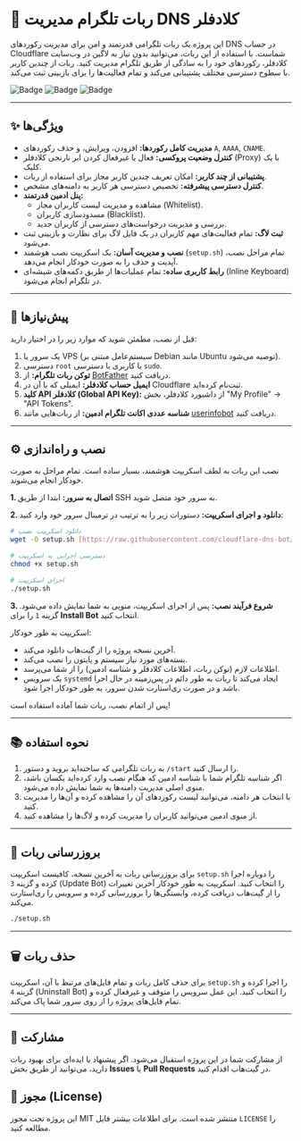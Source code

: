 # 🚀 ربات تلگرام مدیریت DNS کلادفلر

این پروژه یک ربات تلگرامی قدرتمند و امن برای مدیریت رکوردهای DNS در حساب Cloudflare شماست. با استفاده از این ربات، می‌توانید بدون نیاز به لاگین در وب‌سایت کلادفلر، رکوردهای خود را به سادگی از طریق تلگرام مدیریت کنید. ربات از چندین کاربر با سطوح دسترسی مختلف پشتیبانی می‌کند و تمام فعالیت‌ها را برای بازبینی ثبت می‌کند.

![Badge](https://img.shields.io/badge/Python-3.8+-blue.svg)
![Badge](https://img.shields.io/badge/License-MIT-green.svg)
![Badge](https://img.shields.io/badge/Status-Active-brightgreen.svg)



---

## ✨ ویژگی‌ها

* **مدیریت کامل رکوردها:** افزودن، ویرایش، و حذف رکوردهای `A`, `AAAA`, `CNAME`.
* **کنترل وضعیت پروکسی:** فعال یا غیرفعال کردن ابر نارنجی کلادفلر (Proxy) با یک کلیک.
* **پشتیبانی از چند کاربر:** امکان تعریف چندین کاربر مجاز برای استفاده از ربات.
* **کنترل دسترسی پیشرفته:** تخصیص دسترسی هر کاربر به دامنه‌های مشخص.
* **پنل ادمین قدرتمند:**
    * مشاهده و مدیریت لیست کاربران مجاز (Whitelist).
    * مسدودسازی کاربران (Blacklist).
    * بررسی و مدیریت درخواست‌های دسترسی از کاربران جدید.
* **ثبت لاگ:** تمام فعالیت‌های مهم کاربران در یک فایل لاگ برای نظارت و بازبینی ثبت می‌شود.
* **نصب و مدیریت آسان:** یک اسکریپت نصب هوشمند (`setup.sh`) تمام مراحل نصب، آپدیت و حذف را به صورت خودکار انجام می‌دهد.
* **رابط کاربری ساده:** تمام عملیات‌ها از طریق دکمه‌های شیشه‌ای (Inline Keyboard) در تلگرام انجام می‌شود.

---

## 🔧 پیش‌نیازها

قبل از نصب، مطمئن شوید که موارد زیر را در اختیار دارید:

1.  یک سرور یا VPS (سیستم‌عامل مبتنی بر Debian مانند Ubuntu توصیه می‌شود).
2.  دسترسی `root` یا کاربری با دسترسی `sudo`.
3.  **توکن ربات تلگرام:** از [BotFather](https://t.me/BotFather) دریافت کنید.
4.  **ایمیل حساب کلادفلر:** ایمیلی که با آن در Cloudflare ثبت‌نام کرده‌اید.
5.  **کلید API کلادفلر (Global API Key):** از داشبورد کلادفلر، بخش "My Profile" -> "API Tokens".
6.  **شناسه عددی اکانت تلگرام ادمین:** از ربات‌هایی مانند [userinfobot](https://t.me/userinfobot) دریافت کنید.

---

## ⚙️ نصب و راه‌اندازی

نصب این ربات به لطف اسکریپت هوشمند، بسیار ساده است. تمام مراحل به صورت خودکار انجام می‌شوند.

**1. اتصال به سرور:**
ابتدا از طریق SSH به سرور خود متصل شوید.

**2. دانلود و اجرای اسکریپت:**
دستورات زیر را به ترتیب در ترمینال سرور خود وارد کنید:

```bash
# دانلود اسکریپت نصب
wget -O setup.sh [https://raw.githubusercontent.com/cloudflare-dns-bot/cloudflare_dns_bot/main/setup.sh](https://raw.githubusercontent.com/cloudflare-dns-bot/cloudflare_dns_bot/main/setup.sh)

# دسترسی اجرایی به اسکریپت
chmod +x setup.sh

# اجرای اسکریپت
./setup.sh
```

**3. شروع فرآیند نصب:**
پس از اجرای اسکریپت، منویی به شما نمایش داده می‌شود. گزینه `1` را برای **Install Bot** انتخاب کنید.



اسکریپت به طور خودکار:
* آخرین نسخه پروژه را از گیت‌هاب دانلود می‌کند.
* بسته‌های مورد نیاز سیستم و پایتون را نصب می‌کند.
* اطلاعات لازم (توکن ربات، اطلاعات کلادفلر و شناسه ادمین) را از شما می‌پرسد.
* یک سرویس `systemd` ایجاد می‌کند تا ربات به طور دائم در پس‌زمینه در حال اجرا باشد و در صورت ری‌استارت شدن سرور، به طور خودکار اجرا شود.

پس از اتمام نصب، ربات شما آماده استفاده است!

---

## 📚 نحوه استفاده

1.  به ربات تلگرامی که ساخته‌اید بروید و دستور `/start` را ارسال کنید.
2.  اگر شناسه تلگرام شما با شناسه ادمین که هنگام نصب وارد کرده‌اید یکسان باشد، منوی اصلی مدیریت دامنه‌ها به شما نمایش داده می‌شود.
3.  با انتخاب هر دامنه، می‌توانید لیست رکوردهای آن را مشاهده کرده و آن‌ها را مدیریت کنید.
4.  از منوی ادمین می‌توانید کاربران را مدیریت کرده و لاگ‌ها را مشاهده کنید.

---

## 🔄 بروزرسانی ربات

برای بروزرسانی ربات به آخرین نسخه، کافیست اسکریپت `setup.sh` را دوباره اجرا کرده و گزینه `3` (Update Bot) را انتخاب کنید. اسکریپت به طور خودکار آخرین تغییرات را از گیت‌هاب دریافت کرده، وابستگی‌ها را بروزرسانی کرده و سرویس را ری‌استارت می‌کند.

```bash
./setup.sh
```

---

## 🗑️ حذف ربات

برای حذف کامل ربات و تمام فایل‌های مرتبط با آن، اسکریپت `setup.sh` را اجرا کرده و گزینه `4` (Uninstall Bot) را انتخاب کنید. این عمل سرویس را متوقف و غیرفعال کرده و تمام فایل‌های پروژه را از روی سرور شما پاک می‌کند.

---

## 🤝 مشارکت

از مشارکت شما در این پروژه استقبال می‌شود. اگر پیشنهاد یا ایده‌ای برای بهبود ربات دارید، می‌توانید از طریق بخش **Issues** یا **Pull Requests** در گیت‌هاب اقدام کنید.

## 📜 مجوز (License)

این پروژه تحت مجوز MIT منتشر شده است. برای اطلاعات بیشتر فایل `LICENSE` را مطالعه کنید.
